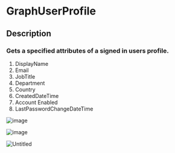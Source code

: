 # GraphUserProfile

## Description


### Gets a specified attributes of a signed in users profile.

1. DisplayName
2. Email
3. JobTitle
4. Department
5. Country
6. CreatedDateTime
7. Account Enabled
8. LastPasswordChangeDateTime
 
![image](https://user-images.githubusercontent.com/6957676/225484281-a0fbe406-0027-4c5e-a322-b9c96a220f59.png)

![image](https://user-images.githubusercontent.com/6957676/225485860-dcb7182f-e8e7-4fdf-a970-c6f6c710fa06.png)


![Untitled](https://user-images.githubusercontent.com/6957676/225487617-78b3a193-a500-4150-bc75-9b26a3bb1e78.png)

